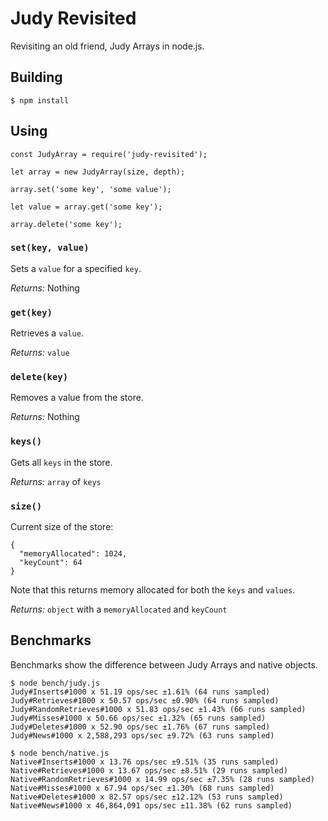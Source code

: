 # Judy Revisited

Revisiting an old friend, Judy Arrays in node.js.

## Building

```
$ npm install
```

## Using

```
const JudyArray = require('judy-revisited');

let array = new JudyArray(size, depth);

array.set('some key', 'some value');

let value = array.get('some key');

array.delete('some key');
```

### `set(key, value)`

Sets a `value` for a specified `key`.

_Returns:_ Nothing

### `get(key)`

Retrieves a `value`.

_Returns:_ `value`

### `delete(key)`

Removes a value from the store.

_Returns:_ Nothing

### `keys()`

Gets all `keys` in the store.

_Returns:_ `array` of `keys`

### `size()`

Current size of the store:

```
{
  "memoryAllocated": 1024,
  "keyCount": 64
}
```

Note that this returns memory allocated for both the `keys` and `values`.

_Returns:_ `object` with a `memoryAllocated` and `keyCount`


## Benchmarks

Benchmarks show the difference between Judy Arrays and native objects.

```
$ node bench/judy.js
Judy#Inserts#1000 x 51.19 ops/sec ±1.61% (64 runs sampled)
Judy#Retrieves#1000 x 50.57 ops/sec ±0.90% (64 runs sampled)
Judy#RandomRetrieves#1000 x 51.83 ops/sec ±1.43% (66 runs sampled)
Judy#Misses#1000 x 50.66 ops/sec ±1.32% (65 runs sampled)
Judy#Deletes#1000 x 52.90 ops/sec ±1.76% (67 runs sampled)
Judy#News#1000 x 2,588,293 ops/sec ±9.72% (63 runs sampled)

$ node bench/native.js
Native#Inserts#1000 x 13.76 ops/sec ±9.51% (35 runs sampled)
Native#Retrieves#1000 x 13.67 ops/sec ±8.51% (29 runs sampled)
Native#RandomRetrieves#1000 x 14.99 ops/sec ±7.35% (28 runs sampled)
Native#Misses#1000 x 67.94 ops/sec ±1.30% (68 runs sampled)
Native#Deletes#1000 x 82.57 ops/sec ±12.12% (53 runs sampled)
Native#News#1000 x 46,864,091 ops/sec ±11.38% (62 runs sampled)
```
